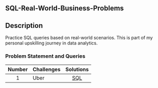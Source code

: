 ## SQL-Real-World-Business-Problems

## Description
Practice SQL queries based on real-world scenarios.
This is part of my personal upskilling journey in data analytics.

### Problem Statement and Queries 

| Number | Challenges | Solutions |
|:------:|------------|:---------:|
| 1 | Uber | [SQL](https://github.com/SnehaMurali2002/SQL-Real-World-Business-Problems/blob/main/01_Consistent_Uber_Riders.sql)






